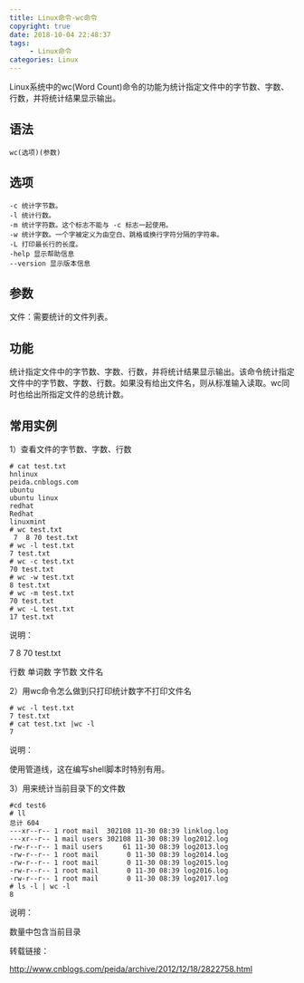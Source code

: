 ```yaml
---
title: Linux命令-wc命令
copyright: true
date: 2018-10-04 22:48:37
tags:
     - Linux命令
categories: Linux
---
```


Linux系统中的wc(Word Count)命令的功能为统计指定文件中的字节数、字数、行数，并将统计结果显示输出。

## 语法

`wc(选项)(参数)`

## 选项

```
-c 统计字节数。
-l 统计行数。
-m 统计字符数。这个标志不能与 -c 标志一起使用。
-w 统计字数。一个字被定义为由空白、跳格或换行字符分隔的字符串。
-L 打印最长行的长度。
-help 显示帮助信息
--version 显示版本信息
```

## 参数

文件：需要统计的文件列表。

## 功能

统计指定文件中的字节数、字数、行数，并将统计结果显示输出。该命令统计指定文件中的字节数、字数、行数。如果没有给出文件名，则从标准输入读取。wc同时也给出所指定文件的总统计数。

## 常用实例

1）查看文件的字节数、字数、行数

```
# cat test.txt 
hnlinux
peida.cnblogs.com
ubuntu
ubuntu linux
redhat
Redhat
linuxmint
# wc test.txt
 7  8 70 test.txt
# wc -l test.txt 
7 test.txt
# wc -c test.txt 
70 test.txt
# wc -w test.txt 
8 test.txt
# wc -m test.txt 
70 test.txt
# wc -L test.txt 
17 test.txt
```

说明：

7 8 70 test.txt

行数 单词数 字节数 文件名

2）用wc命令怎么做到只打印统计数字不打印文件名

```
# wc -l test.txt 
7 test.txt
# cat test.txt |wc -l
7
```

说明：

使用管道线，这在编写shell脚本时特别有用。

3）用来统计当前目录下的文件数

```
#cd test6
# ll
总计 604
---xr--r-- 1 root mail  302108 11-30 08:39 linklog.log
---xr--r-- 1 mail users 302108 11-30 08:39 log2012.log
-rw-r--r-- 1 mail users     61 11-30 08:39 log2013.log
-rw-r--r-- 1 root mail       0 11-30 08:39 log2014.log
-rw-r--r-- 1 root mail       0 11-30 08:39 log2015.log
-rw-r--r-- 1 root mail       0 11-30 08:39 log2016.log
-rw-r--r-- 1 root mail       0 11-30 08:39 log2017.log
# ls -l | wc -l
8
```

说明：

数量中包含当前目录

转载链接：

<http://www.cnblogs.com/peida/archive/2012/12/18/2822758.html>